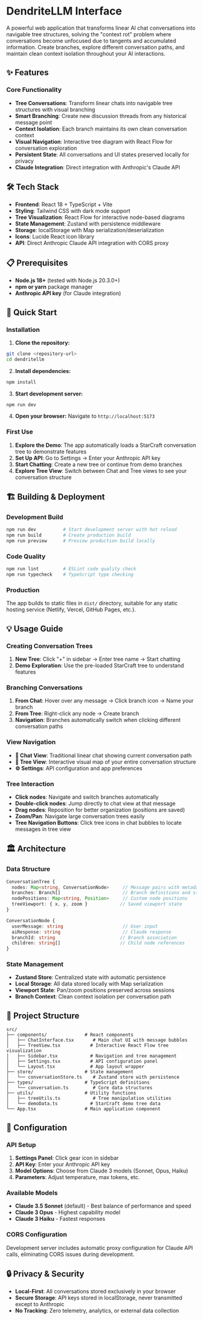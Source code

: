 # DendriteLLM Interface

A powerful web application that transforms linear AI chat conversations into navigable tree structures, solving the "context rot" problem where conversations become unfocused due to tangents and accumulated information. Create branches, explore different conversation paths, and maintain clean context isolation throughout your AI interactions.

## ✨ Features

### Core Functionality
- **Tree Conversations**: Transform linear chats into navigable tree structures with visual branching
- **Smart Branching**: Create new discussion threads from any historical message point
- **Context Isolation**: Each branch maintains its own clean conversation context
- **Visual Navigation**: Interactive tree diagram with React Flow for conversation exploration
- **Persistent State**: All conversations and UI states preserved locally for privacy
- **Claude Integration**: Direct integration with Anthropic's Claude API

## 🛠 Tech Stack

- **Frontend**: React 18 + TypeScript + Vite
- **Styling**: Tailwind CSS with dark mode support
- **Tree Visualization**: React Flow for interactive node-based diagrams
- **State Management**: Zustand with persistence middleware
- **Storage**: localStorage with Map serialization/deserialization
- **Icons**: Lucide React icon library
- **API**: Direct Anthropic Claude API integration with CORS proxy

## 📋 Prerequisites

- **Node.js 18+** (tested with Node.js 20.3.0+)
- **npm or yarn** package manager
- **Anthropic API key** (for Claude integration)

## 🚀 Quick Start

### Installation

1. **Clone the repository:**
```bash
git clone <repository-url>
cd dendritellm
```

2. **Install dependencies:**
```bash
npm install
```

3. **Start development server:**
```bash
npm run dev
```

4. **Open your browser:**
Navigate to `http://localhost:5173`

### First Use

1. **Explore the Demo**: The app automatically loads a StarCraft conversation tree to demonstrate features
2. **Set Up API**: Go to Settings → Enter your Anthropic API key
3. **Start Chatting**: Create a new tree or continue from demo branches
4. **Explore Tree View**: Switch between Chat and Tree views to see your conversation structure

## 🏗 Building & Deployment

### Development Build
```bash
npm run dev          # Start development server with hot reload
npm run build        # Create production build
npm run preview      # Preview production build locally
```

### Code Quality
```bash
npm run lint         # ESLint code quality check
npm run typecheck    # TypeScript type checking
```

### Production
The app builds to static files in `dist/` directory, suitable for any static hosting service (Netlify, Vercel, GitHub Pages, etc.).

## 💡 Usage Guide

### Creating Conversation Trees

1. **New Tree**: Click "+" in sidebar → Enter tree name → Start chatting
2. **Demo Exploration**: Use the pre-loaded StarCraft tree to understand features

### Branching Conversations

1. **From Chat**: Hover over any message → Click branch icon → Name your branch
2. **From Tree**: Right-click any node → Create branch
3. **Navigation**: Branches automatically switch when clicking different conversation paths

### View Navigation

- **💬 Chat View**: Traditional linear chat showing current conversation path
- **🌳 Tree View**: Interactive visual map of your entire conversation structure  
- **⚙️ Settings**: API configuration and app preferences

### Tree Interaction

- **Click nodes**: Navigate and switch branches automatically
- **Double-click nodes**: Jump directly to chat view at that message
- **Drag nodes**: Reposition for better organization (positions are saved)
- **Zoom/Pan**: Navigate large conversation trees easily
- **Tree Navigation Buttons**: Click tree icons in chat bubbles to locate messages in tree view

## 🏛 Architecture

### Data Structure
```typescript
ConversationTree {
  nodes: Map<string, ConversationNode>     // Message pairs with metadata
  branches: Branch[]                       // Branch definitions and state  
  nodePositions: Map<string, Position>     // Custom node positions
  treeViewport: { x, y, zoom }            // Saved viewport state
}

ConversationNode {
  userMessage: string                      // User input
  aiResponse: string                       // Claude response
  branchId: string                        // Branch association
  children: string[]                      // Child node references
}
```

### State Management
- **Zustand Store**: Centralized state with automatic persistence
- **Local Storage**: All data stored locally with Map serialization
- **Viewport State**: Pan/zoom positions preserved across sessions
- **Branch Context**: Clean context isolation per conversation path

## 📁 Project Structure

```
src/
├── components/              # React components
│   ├── ChatInterface.tsx       # Main chat UI with message bubbles
│   ├── TreeView.tsx           # Interactive React Flow tree visualization
│   ├── Sidebar.tsx            # Navigation and tree management
│   ├── Settings.tsx           # API configuration panel
│   └── Layout.tsx             # App layout wrapper
├── store/                   # State management
│   └── conversationStore.ts    # Zustand store with persistence
├── types/                   # TypeScript definitions
│   └── conversation.ts         # Core data structures
├── utils/                   # Utility functions
│   ├── treeUtils.ts            # Tree manipulation utilities
│   └── demoData.ts            # StarCraft demo tree data
└── App.tsx                  # Main application component
```

## 🔧 Configuration

### API Setup
1. **Settings Panel**: Click gear icon in sidebar
2. **API Key**: Enter your Anthropic API key
3. **Model Options**: Choose from Claude 3 models (Sonnet, Opus, Haiku)
4. **Parameters**: Adjust temperature, max tokens, etc.

### Available Models
- **Claude 3.5 Sonnet** (default) - Best balance of performance and speed
- **Claude 3 Opus** - Highest capability model
- **Claude 3 Haiku** - Fastest responses

### CORS Configuration
Development server includes automatic proxy configuration for Claude API calls, eliminating CORS issues during development.

## 🔒 Privacy & Security

- **Local-First**: All conversations stored exclusively in your browser
- **Secure Storage**: API keys stored in localStorage, never transmitted except to Anthropic
- **No Tracking**: Zero telemetry, analytics, or external data collection

